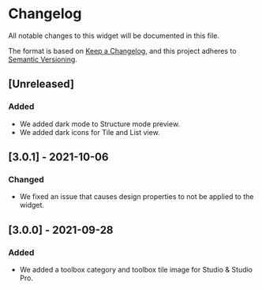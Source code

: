 # Changelog
All notable changes to this widget will be documented in this file.

The format is based on [Keep a Changelog](https://keepachangelog.com/en/1.0.0/), and this project adheres to [Semantic Versioning](https://semver.org/spec/v2.0.0.html).

## [Unreleased]

### Added
- We added dark mode to Structure mode preview.
- We added dark icons for Tile and List view.

## [3.0.1] - 2021-10-06

### Changed
- We fixed an issue that causes design properties to not be applied to the widget.

## [3.0.0] - 2021-09-28

### Added
- We added a toolbox category and toolbox tile image for Studio & Studio Pro.


